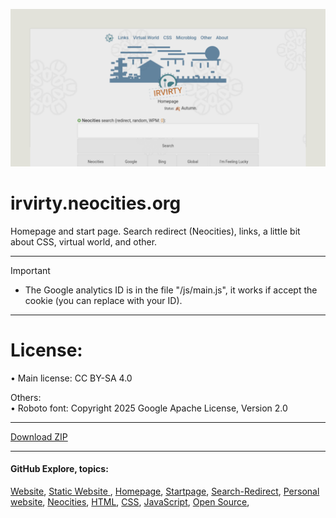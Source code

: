 ![banner](/img/github-banner-settings.png)  
  
# irvirty.neocities.org

Homepage and start page. Search redirect (Neocities), links, a little bit about CSS, virtual world, and other.
  
---
   
> [!IMPORTANT]
> - The Google analytics ID is in the file "/js/main.js", it works if accept the cookie (you can replace with your ID).   
  
---
  
# License:  
  
• Main license: CC BY-SA 4.0  
  
Others:  
• Roboto font: Copyright 2025 Google Apache License, Version 2.0  
  
---  
  
[Download ZIP](https://github.com/irvirty/irvirty.neocities.org/archive/refs/heads/main.zip)
  
---  
  
#### GitHub Explore, topics:  
[Website](https://github.com/topics/website),
[Static Website ](https://github.com/topics/static-website),
[Homepage](https://github.com/topics/homepage),
[Startpage](https://github.com/topics/startpage),
[Search-Redirect](https://github.com/topics/search-redirect),
[Personal website](https://github.com/topics/personal-website),
[Neocities](https://github.com/topics/neocities),
[HTML](https://github.com/topics/HTML),
[CSS](https://github.com/topics/CSS),
[JavaScript](https://github.com/topics/javascript),
[Open Source](https://github.com/topics/open-source),

